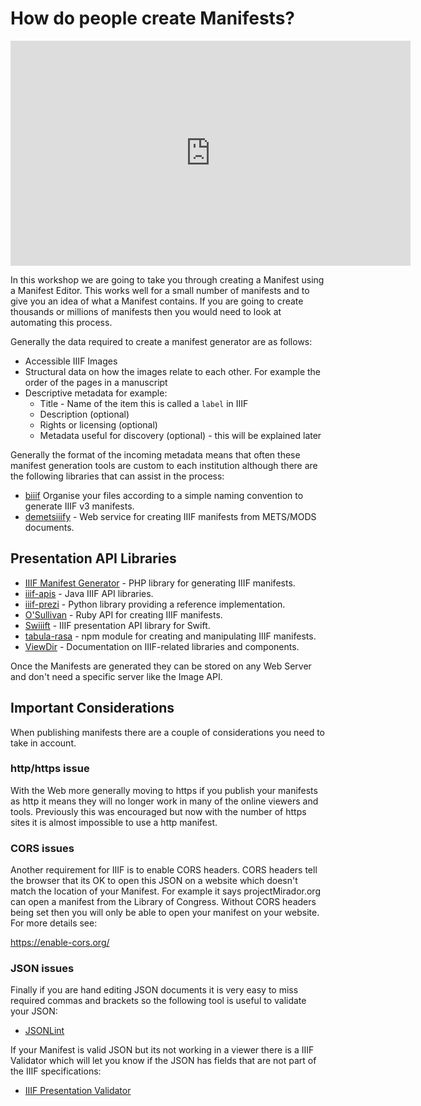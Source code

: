 # How do people create Manifests?

<iframe src="https://player.vimeo.com/video/716824994?h=29d36a5e00" width="640" height="360" frameborder="0" allow="autoplay; fullscreen; picture-in-picture" allowfullscreen></iframe>

In this workshop we are going to take you through creating a Manifest using a Manifest Editor. This works well for a small number of manifests and to give you an idea of what a Manifest contains. If you are going to create thousands or millions of manifests then you would need to look at automating this process.

Generally the data required to create a manifest generator are as follows:

 * Accessible IIIF Images
 * Structural data on how the images relate to each other. For example the order of the pages in a manuscript
 * Descriptive metadata for example:
   * Title - Name of the item this is called a `label` in IIIF
   * Description (optional)
   * Rights or licensing (optional)
   * Metadata useful for discovery (optional) - this will be explained later

Generally the format of the incoming metadata means that often these manifest generation tools are custom to each institution although there are the following libraries that can assist in the process:

 * [biiif](https://github.com/edsilv/biiif/) Organise your files according to a simple naming convention to generate IIIF v3 manifests.
 * [demetsiiify](https://github.com/jbaiter/demetsiiify) - Web service for creating IIIF manifests from METS/MODS documents.

## Presentation API Libraries
 * [IIIF Manifest Generator](https://github.com/yale-web-technologies/IIIF-Manifest-Generator) - PHP library for generating IIIF manifests.
 * [iiif-apis](https://github.com/dbmdz/iiif-apis) - Java IIIF API libraries.
 * [iiif-prezi](https://github.com/IIIF/iiif-prezi) - Python library providing a reference implementation.
 * [O'Sullivan](https://github.com/IIIF/osullivan) - Ruby API for creating IIIF manifests.
 * [Swiiift](https://github.com/mejackreed/Swiiift) - IIIF presentation API library for Swift.
 * [tabula-rasa](https://www.npmjs.com/package/tabula-rasa) - npm module for creating and manipulating IIIF manifests.
 * [ViewDir](https://iiif-commons.github.io/) - Documentation on IIIF-related libraries and components.

Once the Manifests are generated they can be stored on any Web Server and don't need a specific server like the Image API.

## Important Considerations

When publishing manifests there are a couple of considerations you need to take in account.

### http/https issue

With the Web more generally moving to https if you publish your manifests as http it means they will no longer work in many of the online viewers and tools. Previously this was encouraged but now with the number of https sites it is almost impossible to use a http manifest.

### CORS issues

Another requirement for IIIF is to enable CORS headers. CORS headers tell the browser that its OK to open this JSON on a website which doesn't match the location of your Manifest. For example it says projectMirador.org can open a manifest from the Library of Congress. Without CORS headers being set then you will only be able to open your manifest on your website. For more details see:

https://enable-cors.org/

### JSON issues

Finally if you are hand editing JSON documents it is very easy to miss required commas and brackets so the following tool is useful to validate your JSON:

 * [JSONLint](https://jsonlint.com/)

If your Manifest is valid JSON but its not working in a viewer there is a IIIF Validator which will let you know if the JSON has fields that are not part of the IIIF specifications:

 * [IIIF Presentation Validator](https://iiif.io/api/presentation/validator/service/)
